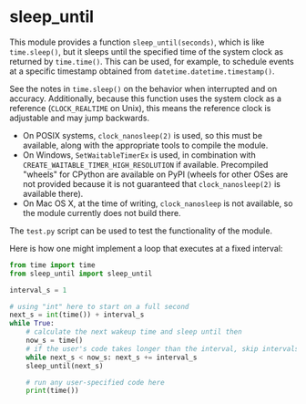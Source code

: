 sleep\_until
============

This module provides a function `sleep_until(seconds)`, which is like
`time.sleep()`, but it sleeps until the specified time of the system clock as
returned by `time.time()`. This can be used, for example, to schedule events at
a specific timestamp obtained from `datetime.datetime.timestamp()`.

See the notes in `time.sleep()` on the behavior when interrupted and on
accuracy. Additionally, because this function uses the system clock as a
reference (`CLOCK_REALTIME` on Unix), this means the reference clock is
adjustable and may jump backwards.

* On POSIX systems, `clock_nanosleep(2)` is used, so this must be available,
  along with the appropriate tools to compile the module.
* On Windows, `SetWaitableTimerEx` is used, in combination with
  `CREATE_WAITABLE_TIMER_HIGH_RESOLUTION` if available.
  Precompiled "wheels" for CPython are available on PyPI
  (wheels for other OSes are not provided because it is not
  guaranteed that `clock_nanosleep(2)` is available there).
* On Mac OS X, at the time of writing, `clock_nanosleep` is not available,
  so the module currently does not build there.

The `test.py` script can be used to test the functionality of the module.

Here is how one might implement a loop that executes at a fixed interval:

```python
from time import time
from sleep_until import sleep_until

interval_s = 1

# using "int" here to start on a full second
next_s = int(time()) + interval_s
while True:
    # calculate the next wakeup time and sleep until then
    now_s = time()
    # if the user's code takes longer than the interval, skip intervals
    while next_s < now_s: next_s += interval_s
    sleep_until(next_s)

    # run any user-specified code here
    print(time())
```
